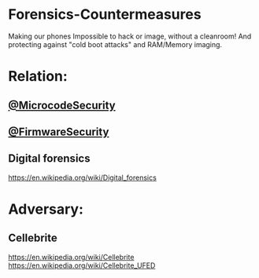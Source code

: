 # Forensics-Countermeasures
Making our phones Impossible to hack or image, without a cleanroom! And protecting against "cold boot attacks" and RAM/Memory imaging.

# Relation:
## [@MicrocodeSecurity](https://github.com/MicrocodeSecurity)
## [@FirmwareSecurity](https://github.com/FirmwareSecurity)
## Digital forensics
https://en.wikipedia.org/wiki/Digital_forensics

# Adversary:
## Cellebrite
https://en.wikipedia.org/wiki/Cellebrite
https://en.wikipedia.org/wiki/Cellebrite_UFED
